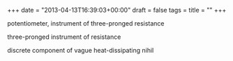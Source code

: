 +++
date = "2013-04-13T16:39:03+00:00"
draft = false
tags = 
title = ""
+++
<p>potentiometer, instrument of three-pronged resistance</p>
<p>three-pronged instrument of resistance</p>
<p>discrete component of vague heat-dissipating nihil</p>